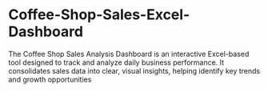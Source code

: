 # Coffee-Shop-Sales-Excel-Dashboard
The Coffee Shop Sales Analysis Dashboard is an interactive Excel-based tool designed to track and analyze daily business performance. It consolidates sales data into clear, visual insights, helping identify key trends and growth opportunities

